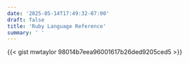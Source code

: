 ```yaml
---
date: '2025-05-14T17:49:32-07:00'
draft: false
title: 'Ruby Language Reference'
summary: ' '
---
```


{{< gist mwtaylor 98014b7eea96001617b26ded9205ced5 >}}
